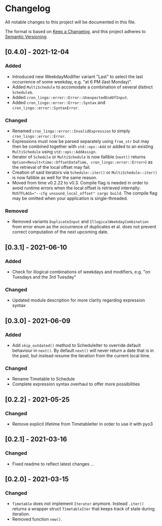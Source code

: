 # Changelog
All notable changes to this project will be documented in this file.

The format is based on [Keep a Changelog](https://keepachangelog.com/en/1.0.0/),
and this project adheres to [Semantic Versioning](https://semver.org/spec/v2.0.0.html).

## [0.4.0] - 2021-12-04
### Added
- Introduced new WeekdayModifier variant "Last" to select the last occurrence of some weekday, e.g. "at 6 PM (last Monday)".
- Added `MultiSchedule` to accomodate a combination of several distinct `Schedule`s.
- Added `cron_lingo::error::Error::UnexpectedEndOfInput`.
- Added `cron_lingo::error::Error::Syntax` and `cron_lingo::error::SyntaxError`.
### Changed
- Renamed `cron_lingo::error::InvalidExpression` to simply `cron_lingo::error::Error`.
- Expressions must now be parsed separately using `from_str` but may then be combined together with `std::ops::Add` or added to an existing `MultiSchedule` using `std::ops::AddAssign`.
- Iterator of `Schedule` or `MultiSchedule` is now fallible (`next()` returns `Option<Result<time::OffsetDateTime, cron_lingo::error::Error>`) as the retrieval of the local offset may fail.
- Creation of said iterators via `Schedule::iter()` or `MultiSchedule::iter()` is now fallible as well for the same reason.
- Moved from time v0.2.22 to v0.3. Compile flag is needed in order to avoid runtime errors when the local offset is retrieved internally: `RUSTFLAGS="--cfg unsound_local_offset" cargo build`. The compile flag may be omitted when your application is single-threaded.
### Removed
- Removed variants `DuplicateInput` and `IllogicalWeekdayCombination` from error enum as the occurrence of duplicates et al. does not prevent correct computation of the next upcoming date.

## [0.3.1] - 2021-06-10
### Added
- Check for illogical combinations of weekdays and modifiers, e.g. "on Tuesdays and the 3rd Tuesday"
### Changed
- Updated module description for more clarity regarding expression syntax

## [0.3.0] - 2021-06-09
### Added
- Add `skip_outdated()` method to ScheduleIter to override default behaviour in `next()`. By default `next()` will never return a date that is in the past, but instead resume the iteration from the current local time.
### Changed
- Rename Timetable to Schedule
- Complete expression syntax overhaul to offer more possibilities

## [0.2.2] - 2021-05-25
### Changed
- Remove explicit lifetime from TimetableIter in order to use it with pyo3

## [0.2.1] - 2021-03-16
### Changed
- Fixed readme to reflect latest changes ...

## [0.2.0] - 2021-03-15
### Changed
- `Timetable` does not implement `Iterator` anymore. Instead `.iter()` returns a wrapper struct `TimetableIter` that keeps track of state during iteration.
- Removed function `new()`.
